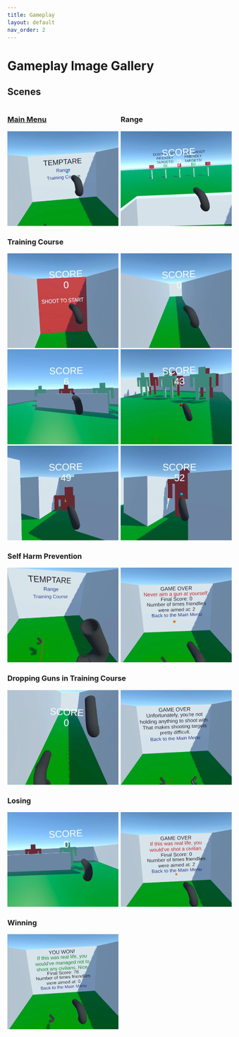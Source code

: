 ```yaml
---
title: Gameplay
layout: default
nav_order: 2
---
```


# Gameplay Image Gallery
## Scenes

<div style="clear: both;">
    <h3 style="float: left; width: 51%"><a href="./Scenes/mainMenu.html">Main Menu</a></h3>
    <h3 style="float: left">Range</h3>
</div>
<img src="./Images/MainMenu.png"/><img src="./Images/Range.png" width="48%" class="rIMG"/>

### Training Course
<img src="./Images/TrainingCourse1.png"/><img src="./Images/TrainingCourse2.png" width="48%" class="rIMG"/>
<img src="./Images/TrainingCourse3.png"/><img src="./Images/TrainingCourse4.png" width="48%" class="rIMG"/>
<img src="./Images/TrainingCourse5.png"/><img src="./Images/TrainingCourse6.png" class="rIMG"/>

### Self Harm Prevention
<img src="./Images/SelfHarmPrevention1.png"/><img src="./Images/SelfHarmPrevention2.png" class="rIMG"/>

### Dropping Guns in Training Course
<img src="./Images/DroppedGunsPrevention1.png"/><img src="./Images/DroppedGunsPrevention2.png" class="rIMG"/>

### Losing
<img src="./Images/Lose1.png"/><img src="./Images/Lose2.png" class="rIMG"/>

### Winning
<img src="./Images/Win.png"/>

<style>
/* image settings, mades images half-sized, so they can go side by side */
img {
    width: 50%;
    height: 50%;
}
/* additional settings for images on the right, moves them over to the right at a magnitude of the total padding for the two side by side images */
.rIMG {
    position: relative;
    left: 1%;
}
</style>